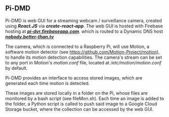 ## Pi-DMD

Pi-DMD is web GUI for a streaming webcam / surveillance camera, created using <b><i>React.JS</i></b> via <b><i>create-react-app</i></b>. The web GUI is hosted with Firebase hosting at <b><i><a href="http://pi-dvr.firebaseapp.com">pi-dvr.firebaseapp.com</i></b></a>. which is routed to a Dynamic DNS host <a href="http://nobody.better-than.tv/"><b><i>nobody.better-than.tv</i></b></a>

The camera, which is connected to a Raspberry Pi, will use Motion, a software motion detector (see https://github.com/Motion-Project/motion), to handle its motion detection capabilities. The camera's stream can be set to any port in Motion's <i>motion.conf</i> file, located at <i>/etc/motion/motion.conf</i> by default.

Pi-DMD provides an interface to access stored images, which are generated each time motion is detected.

These images are stored locally in a folder on the Pi, whose files are monitored by a bash script (see fileMon.sh). Each time an image is added to the folder, a Python script is called to push said image to a Google Cloud Storage bucket, where the collection can be accessed by the web GUI.
